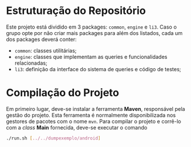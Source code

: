 # Estruturação do Repositório
Este projeto está dividido em 3 packages: `common`, `engine` e `li3`. Caso o grupo opte por não criar mais packages para além dos listados, cada um dos packages deverá conter:
- `common`: classes utilitárias;
- `engine`: classes que implementam as queries e funcionalidades relacionadas;
- `li3`: definição da interface do sistema de queries e código de testes;


# Compilação do Projeto
Em primeiro lugar, deve-se instalar a ferramenta **Maven**, responsável pela gestão do projeto. 
Esta ferramenta é normalmente disponibilizada nos gestores de pacotes com o nome `mvn`.
Para compilar o projeto e corrê-lo com a *class* **Main** fornecida, deve-se executar o comando

```bash
./run.sh [../../dumpexemplo/android]
```

